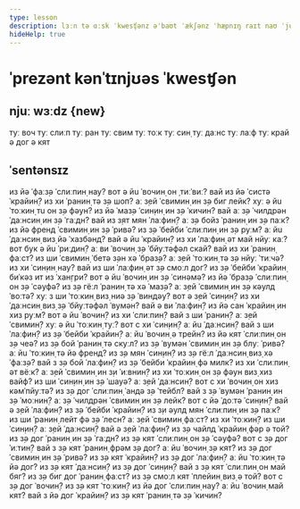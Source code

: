 ```yaml
---
type: lesson
description: lɜːn tə ɑːsk ˈkwesʧənz əˈbaʊt ˈækʃənz ˈhæpnɪŋ raɪt naʊ ˈjuːzɪŋ ˈprezənt kənˈtɪnjʊəs tens.
hideHelp: true
---
```


# ˈprezənt kənˈtɪnjʊəs ˈkwesʧən

## njuː wɜːdz {new}

туː воч
туː слиːп
туː ран
туː свим
туː тоːк
туː син̣
туː даːнс
туː лаːф
туː край
ə дог
ə кят

## ˈsentənsɪz

из йə ˈфаːз̣ə ˈслиːпин̣ нау?
вот ə йu ˈвочин̣ он ˌтиːˈвиː?
вай из йə ˈсистə ˈкрайин̣?
из хи ˈранин̣ тə з̣ə шоп?
аː з̣ей ˈсвимин̣ ин з̣ə биг лейк?
хуː ə йu ˈтоːкин̣ тu он з̣ə фəун?
из йə ˈмаз̣ə ˈсин̣ин̣ ин з̣ə ˈкичин?
вай аː з̣ə ˈчилдрəн ˈдаːнсин̣ ин з̣ə ˈгаːдн?
вай из з̣ят мян ˈлаːфин̣?
аː з̣ə бойз ˈранин̣ ин з̣ə паːк?
из йə френд ˈсвимин̣ ин з̣ə ˈривə?
из з̣ə ˈбейби ˈслиːпин̣ ин з̣ə руːм?
аː йu ˈдаːнсин̣ виз̣ йə ˈхазбəнд?
вай ə йu ˈкрайин̣?
из хи ˈлаːфин̣ əт май нйуː каː?
вот бук ə йu ˈриːдин̣?
аː ви ˈвочин̣ з̣ə ˈбйуːтəфəл скай?
вай из хи ˈранин̣ фаːст?
из ши ˈсвимин̣ ˈбетə з̣əн хə ˈбраз̣ə?
аː з̣ей ˈтоːкин̣ тə з̣ə нйуː ˈтиːчə?
из хи ˈсин̣ин̣ нау?
вай из ши ˈлаːфин̣ əт з̣ə смоːл дог?
из з̣ə ˈбейби ˈкрайин̣ биˈкəз ит из ˈхан̣гри?
вот ə йu ˈвочин̣ ин з̣ə ˈсинəмə?
из йə ˈбраз̣ə ˈслиːпин̣ он з̣ə ˈсəуфə?
из з̣ə гёːл ˈранин̣ тə хə ˈмаз̣ə?
аː з̣ей ˈсвимин̣ ин з̣ə кəулд ˈвоːтə?
хуː з ши ˈтоːкин̣ виз̣ ниə з̣ə ˈвиндəу?
вот ə з̣ей ˈсин̣ин̣?
из хи ˈдаːнсин̣ виз̣ з̣ə ˈбйуːтəфəл ˈвумəн?
вай ə ви ˈлаːфин̣?
из йə сан ˈкрайин̣ ин хиз руːм?
вот ə йu ˈвочин̣?
из хи ˈслиːпин̣?
вай з ши ˈранин̣?
аː з̣ей ˈсвимин̣?
хуː ə йu ˈтоːкин̣ туː?
вот с хи ˈсин̣ин̣?
аː йu ˈдаːнсин̣?
вай з ши ˈлаːфин̣?
из з̣ə ˈбейби ˈкрайин̣?
аː йu ˈвочин̣ ə трейн?
из йə кят ˈслиːпин̣ он з̣ə чеə?
из з̣ə бой ˈранин̣ тə скуːл?
из з̣ə ˈвумəн ˈсвимин̣ ин з̣ə блуː ˈривə?
аː йu ˈтоːкин̣ тə йə френд?
из з̣ə мян ˈсин̣ин̣?
из з̣ə гёːл ˈдаːнсин̣ виз̣ хə ˈфаːз̣ə?
вай з з̣ə бой ˈлаːфин̣?
из з̣ə ˈбейби ˈкрайин̣ фə милк?
из хи ˈслиːпин̣ əт вёːк?
аː з̣ей ˈсвимин̣ ин з̣и ˈиːвнин̣?
из хи ˈтоːкин̣ он з̣ə фəун виз̣ хиз вайф?
из ши ˈсин̣ин̣ ин з̣ə ˈшауə?
аː з̣ей ˈдаːнсин̣?
вот с хи ˈвочин̣ он хиз кəмˈпйуːтə?
из з̣ə дог ˈслиːпин̣ ˈандə з̣ə ˈтейбл?
вай з з̣ə ˈвумəн ˈранин̣ ин з̣ə ˈмоːнин̣?
аː з̣ə ˈчилдрəн ˈсвимин̣ ин з̣ə лейк?
вот с йə ˈдоːтə ˈсин̣ин̣?
вай ə з̣ей ˈлаːфин̣?
из з̣ə ˈбейби ˈкрайин̣?
из з̣и əулд мян ˈслиːпин̣ ин з̣ə паːк?
из ши ˈранин̣ лейт фə з̣ə ˈлесн?
аː з̣ей ˈсвимин̣ фаːст?
из хи ˈтоːкин̣?
из ши ˈсин̣ин̣?
аː з̣ей ˈдаːнсин̣?
вай ə з̣ей ˈлаːфин̣?
из з̣ə чайлд ˈкрайин̣ фəр ə той?
из з̣ə дог ˈранин̣ ин з̣ə ˈгаːдн?
из з̣ə кят ˈслиːпин̣ он з̣ə ˈсəуфə?
вот с з̣ə дог ˈиːтин̣?
вай з з̣ə кят ˈранин̣ фрəм з̣ə дог?
аː йu ˈвочин̣ з̣ə кят?
из з̣ə дог ˈсвимин̣ ин з̣ə ˈривə?
из з̣ə кят ˈкрайин̣?
из з̣ə дог ˈлаːфин̣?
аː йu ˈтоːкин̣ тə йə дог?
из з̣ə кят ˈдаːнсин̣?
из з̣ə дог ˈсин̣ин̣?
вай з з̣ə кят ˈслиːпин̣ он май бяг?
из з̣ə биг дог ˈранин̣ фаːст?
из з̣ə смоːл кят ˈплейин̣ виз̣ ə той?
вот с з̣ə дог ˈвочин̣?
из з̣ə кят ˈтоːкин̣?
из йə дог ˈслиːпин̣ нау?
аː йu ˈвочин̣ май кят?
вай з йə дог ˈкрайин̣?
из з̣ə кят ˈранин̣ тə з̣ə ˈкичин?
